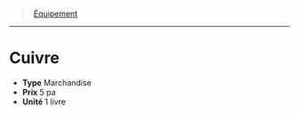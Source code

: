 ﻿---
!EquipmentItem
Type: Marchandise
Price: 5 pa
Unity: 1 livre
Id: equipment_hd.md#cuivre
ParentLink: equipment_hd.md#Équipement
Name: Cuivre
ParentName: Équipement
NameLevel: 1
Attributes: {}
---
> [Équipement](hd_equipment.md)

---

# Cuivre

- **Type** Marchandise
- **Prix** 5 pa
- **Unité** 1 livre

